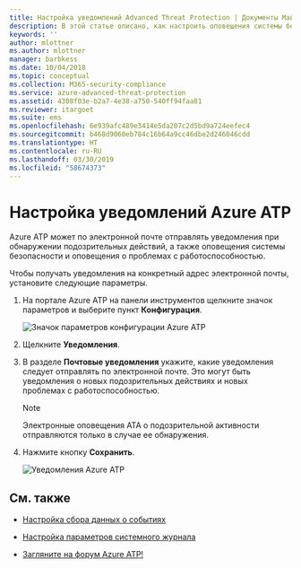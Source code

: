 ```yaml
---
title: Настройка уведомлений Advanced Threat Protection | Документы Майкрософт
description: В этой статье описано, как настроить оповещения системы безопасности Azure ATP, чтобы получать уведомления при обнаружении подозрительных действий.
keywords: ''
author: mlottner
ms.author: mlottner
manager: barbkess
ms.date: 10/04/2018
ms.topic: conceptual
ms.collection: M365-security-compliance
ms.service: azure-advanced-threat-protection
ms.assetid: 4308f03e-b2a7-4e38-a750-540ff94faa81
ms.reviewer: itargoet
ms.suite: ems
ms.openlocfilehash: 6e939afc489e3414e5da207c2d5bd9a724eefec4
ms.sourcegitcommit: b468d9060eb784c16b64a9cc46dbe2d246046cdd
ms.translationtype: HT
ms.contentlocale: ru-RU
ms.lasthandoff: 03/30/2019
ms.locfileid: "58674373"
---
```

# <a name="set-azure-atp-notifications"></a>Настройка уведомлений Azure ATP

Azure ATP может по электронной почте отправлять уведомления при обнаружении подозрительных действий, а также оповещения системы безопасности и оповещения о проблемах с работоспособностью. 

Чтобы получать уведомления на конкретный адрес электронной почты, установите следующие параметры.


1. На портале Azure ATP на панели инструментов щелкните значок параметров и выберите пункт **Конфигурация**.

   ![Значок параметров конфигурации Azure ATP](media/atp-config-menu.png)

2. Щелкните **Уведомления**.
3. В разделе **Почтовые уведомления** укажите, какие уведомления следует отправлять по электронной почте. Это могут быть уведомления о новых подозрительных действиях и новых проблемах с работоспособностью. 
 
   > [!NOTE]
   > Электронные оповещения ATA о подозрительной активности отправляются только в случае ее обнаружения.
 
4. Нажмите кнопку **Сохранить**.

   ![Уведомления Azure ATP](media/atp-notifications.png)



## <a name="see-also"></a>См. также

- [Настройка сбора данных о событиях](configure-event-collection.md)

- [Настройка параметров системного журнала](setting-syslog.md)
- [Загляните на форум Azure ATP!](https://aka.ms/azureatpcommunity)
